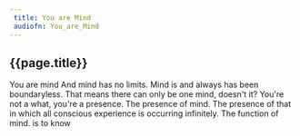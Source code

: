 ```yaml
---
 title: You are Mind
 audiofn: You_are_Mind
---
```


## {{page.title}}

You are mind And mind has no limits. Mind is and always has been
boundaryless. That means there can only be one mind, doesn't it? You're
not a what, you're a presence. The presence of mind. The presence of
that in which all conscious experience is occurring infinitely. The
function of mind. is to know

